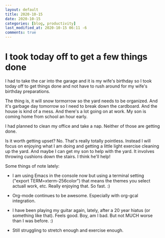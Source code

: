 ```yaml
---
layout: default
title: 2020-10-15
date: 2020-10-15
categories: [blog, productivity]
last_modified_at: 2020-10-15 06:11 -6
comments: true
---
```


# I took today off to get a few things done

I had to take the car into the garage and it is my wife's birthday so I took today off to get things done and not have to rush around for my wife's birthday preparations.

The thing is, it will snow tormorrow so the yard needs to be organized. And it's garbage day tomorrow so I need to break down the cardboard. And the house is kind of a mess. And there's a lot going on at work. My son is coming home from school an hour early.

I had planned to clean my office and take a nap. Neither of those are getting done.

Is it worth getting upset? No. That's really totally pointless. Instead I will focus on enjoying what I am doing and getting a little light exercise cleaning up the yard. And maybe I can get my son to help with the yard. It involves throwing cushions down the stairs. I think he'll help!

Some things of note lately:

- I am using Emacs in the console now but using a terminal setting ("export TERM=xterm-256color") that means the themes you select actuall work, etc. Really enjoying that. So fast. :)

- Org-mode continues to be awesome. Especially with org-gcal integration.

- I have been playing my guitar again, lately, after a 20 year hiatus (or something like that). Feels good. Boy, am I bad. But not MUCH worse than I was before. :)

- Still struggling to stretch enough and exercise enough. 